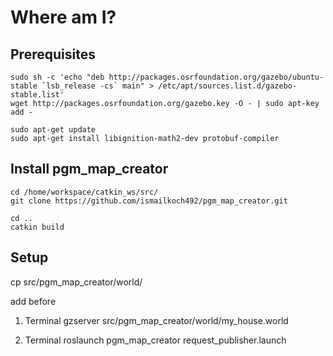 # Where am I?

## Prerequisites

    sudo sh -c 'echo "deb http://packages.osrfoundation.org/gazebo/ubuntu-stable `lsb_release -cs` main" > /etc/apt/sources.list.d/gazebo-stable.list'
    wget http://packages.osrfoundation.org/gazebo.key -O - | sudo apt-key add -

    sudo apt-get update
    sudo apt-get install libignition-math2-dev protobuf-compiler


## Install pgm_map_creator

    cd /home/workspace/catkin_ws/src/
    git clone https://github.com/ismailkoch492/pgm_map_creator.git

    cd ..
    catkin build

## Setup

cp <YOUR GAZEBO WORLD FILE> src/pgm_map_creator/world/<YOUR GAZEBO WORLD FILE>

add <plugin filename="libcollision_map_creator.so" name="collision_map_creator"/> before </world>

1. Terminal
gzserver src/pgm_map_creator/world/my_house.world 

2. Terminal
roslaunch pgm_map_creator request_publisher.launch

